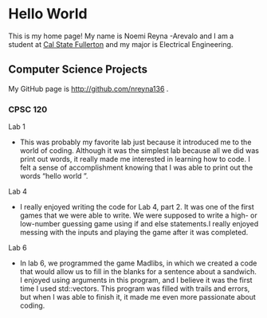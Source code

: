 # Hello World

This is my home page! My name is Noemi Reyna -Arevalo and I am a student at [Cal State Fullerton](http://www.fullerton.edu/) and my major is Electrical Engineering.

## Computer Science Projects

My GitHub page is http://github.com/nreyna136 .

### CPSC 120

Lab 1
* This was probably my favorite lab just because it introduced me to the world of coding. Although it was the simplest lab because all we did was print out words, it really made me interested in learning how to code. I felt a sense of accomplishment knowing that I was able to print out the words “hello world ”.

Lab 4
* I really enjoyed writing the code for Lab 4, part 2. It was one of the first games that we were able to write. We were supposed to write a high- or low-number guessing game using if and else statements.I really enjoyed messing with the inputs and playing the game after it was completed.

Lab 6
* In lab 6, we programmed the game Madlibs, in which we created a code that would allow us to fill in the blanks for a sentence about a sandwich. I enjoyed using arguments in this program, and I believe it was the first time I used std::vectors. This program was filled with trails and errors, but when I was able to finish it, it made me even more passionate about coding.
